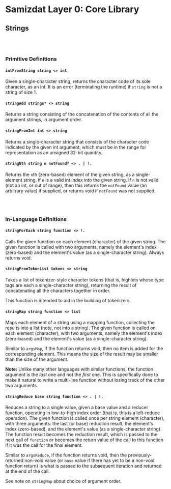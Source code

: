 Samizdat Layer 0: Core Library
==============================

Strings
-------

<br><br>
### Primitive Definitions

#### `intFromString string <> int`

Given a single-character string, returns the character code
of its sole character, as an int. It is an error (terminating
the runtime) if `string` is not a string of size 1.

#### `stringAdd strings* <> string`

Returns a string consisting of the concatenation of the contents
of all the argument strings, in argument order.

#### `stringFromInt int <> string`

Returns a single-character string that consists of the character
code indicated by the given int argument, which must be in the
range for representation as an unsigned 32-bit quantity.

#### `stringNth string n notFound? <> . | !.`

Returns the `n`th (zero-based) element of the given string, as a
single-element string, if `n` is a valid int index into the given
string. If `n` is not valid (not an int, or out of range),
then this returns the `notFound` value (an arbitrary value) if supplied,
or returns void if `notFound` was not supplied.


<br><br>
### In-Language Definitions

#### `stringForEach string function <> !.`

Calls the given function on each element (character) of the given string.
The given function is called with two arguments, namely the element's
index (zero-based) and the element's value (as a single-character string).
Always returns void.

#### `stringFromTokenList tokens <> string`

Takes a list of tokenizer-style character tokens (that is, highlets whose
type tags are each a single-character string), returning the result
of concatenating all the characters together in order.

This function is intended to aid in the building of tokenizers.

#### `stringMap string function <> list`

Maps each element of a string using a mapping function, collecting
the results into a list (note, not into a string). The given
function is called on each element (character), with two arguments,
namely the element's index (zero-based) and the element's value
(as a single-character string).

Similar to `argsMap`, if the function returns void, then no item is
added for the corresponding element. This means the size of the
result may be smaller than the size of the argument.

**Note:** Unlike many other languages with similar functions, the
function argument is the *last* one and not the *first* one. This is
specifically done to make it natural to write a multi-line function
without losing track of the other two arguments.

#### `stringReduce base string function <> . | !.`

Reduces a string to a single value, given a base value and a
reducer function, operating in low-to-high index order (that is, this
is a left-reduce operation). The given function is called once per
string element (character), with three arguments: the last (or base)
reduction result, the element's index (zero-based), and the element's
value (as a single-character string). The function result becomes the
reduction result, which is passed to the next call of `function` or becomes
the return value of the call to this function if it was the call for the
final element.

Similar to `argsReduce`, if the function returns void, then the
previously-returned non-void value (or `base` value if there has
yet to be a non-void function return) is what is passed to the
subsequent iteration and returned at the end of the call.

See note on `stringMap` about choice of argument order.

